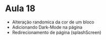 # Aula 18

- Alteração randomica da cor de um bloco
- Adicionando Dark-Mode na página
- Redirecionamento de página (splashScreen)